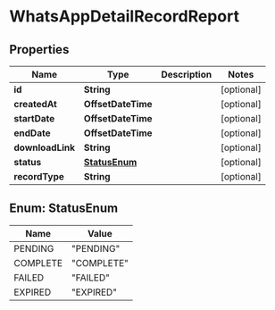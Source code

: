 

# WhatsAppDetailRecordReport


## Properties

| Name | Type | Description | Notes |
|------------ | ------------- | ------------- | -------------|
|**id** | **String** |  |  [optional] |
|**createdAt** | **OffsetDateTime** |  |  [optional] |
|**startDate** | **OffsetDateTime** |  |  [optional] |
|**endDate** | **OffsetDateTime** |  |  [optional] |
|**downloadLink** | **String** |  |  [optional] |
|**status** | [**StatusEnum**](#StatusEnum) |  |  [optional] |
|**recordType** | **String** |  |  [optional] |



## Enum: StatusEnum

| Name | Value |
|---- | -----|
| PENDING | &quot;PENDING&quot; |
| COMPLETE | &quot;COMPLETE&quot; |
| FAILED | &quot;FAILED&quot; |
| EXPIRED | &quot;EXPIRED&quot; |



